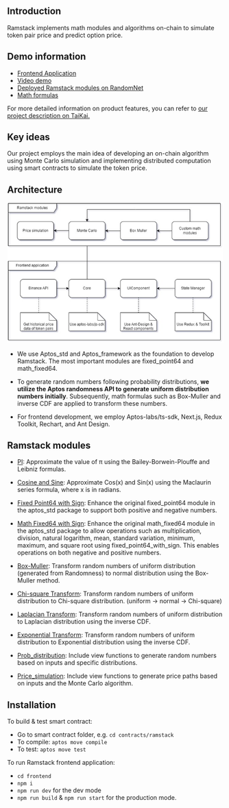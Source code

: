 ## Introduction

Ramstack implements math modules and algorithms on-chain to simulate token pair price and predict option price.

## Demo information
- [Frontend Application](https://ramstack.a2n.finance)
- [Video demo](https://www.youtube.com/watch?v=XihUttBCrcA)
- [Deployed Ramstack modules on RandomNet](https://explorer.aptoslabs.com/account/0x131af981c6ee5ee61c9440c5254f0448aef8e5cb8d2c321ff3024490c71eaaaa/modules/code/box_muller?network=randomnet)
- [Math formulas](Math.md)


For more detailed information on product features, you can refer to [our project description on TaiKai.](https://taikai.network/aptos/hackathons/aptos-random-hack/projects/cltmp232e06djwc017mvepq7j/idea)

## Key ideas
Our project employs the main idea of developing an on-chain algorithm using Monte Carlo simulation and implementing distributed computation using smart contracts to simulate the token price.

## Architecture

![](frontend/public/diagram/system_architect.jpg)

- We use Aptos_std and Aptos_framework as the foundation to develop Ramstack. The most important modules are fixed_point64 and math_fixed64.

- To generate random numbers following probability distributions, **we utilize the Aptos randomness API to generate uniform distribution numbers initially**. Subsequently, math formulas such as Box-Muller and inverse CDF are applied to transform these numbers.

- For frontend development, we employ Aptos-labs/ts-sdk, Next.js, Redux Toolkit, Rechart, and Ant Design.

## Ramstack modules

- [PI](contracts/ramstack/sources/pi.move): Approximate the value of π using the Bailey-Borwein-Plouffe and Leibniz formulas.
- [Cosine and Sine](contracts/ramstack/sources/cos_sin.move): Approximate Cos(x) and Sin(x) using the Maclaurin series formula, where x is in radians.
- [Fixed Point64 with Sign](contracts/ramstack/sources/fixed_point64_with_sign.move): Enhance the original fixed_point64 module in the aptos_std package to support both positive and negative numbers.
- [Math Fixed64 with Sign](contracts/ramstack/sources/math_fixed64_with_sign.move): Enhance the original math_fixed64 module in the aptos_std package to allow operations such as multiplication, division, natural logarithm, mean, standard variation, minimum, maximum, and square root using fixed_point64_with_sign. This enables operations on both negative and positive numbers.

- [Box-Muller](contracts/ramstack/sources/box_muller.move): Transform random numbers of uniform distribution (generated from Randomness) to normal distribution using the Box-Muller method.
- [Chi-square Transform](contracts/ramstack/sources/chisquare_transform.move): Transform random numbers of uniform distribution to Chi-square distribution. (uniform -> normal -> Chi-square)
- [Laplacian Transform](contracts/ramstack/sources/laplacian_transform.move): Transform random numbers of uniform distribution to Laplacian distribution using the inverse CDF.
- [Exponential Transform](contracts/ramstack/sources/exponential.move): Transform random numbers of uniform distribution to Exponential distribution using the inverse CDF.

- [Prob_distribution](contracts/ramstack/sources/prob_distribution.move): Include view functions to generate random numbers based on inputs and specific distributions.

- [Price_simulation](contracts/ramstack/sources/price_simulation.move): Include view functions to generate price paths based on inputs and the Monte Carlo algorithm.


## Installation

To build & test smart contract:
- Go to smart contract folder, e.g. ```cd contracts/ramstack```
- To compile: ```aptos move compile ```
- To test: ```aptos move test```


To run Ramstack frontend application:
- ```cd frontend```
- ```npm i```
- ```npm run dev``` for the dev mode
- ```npm run build``` & ```npm run start``` for the production mode.




